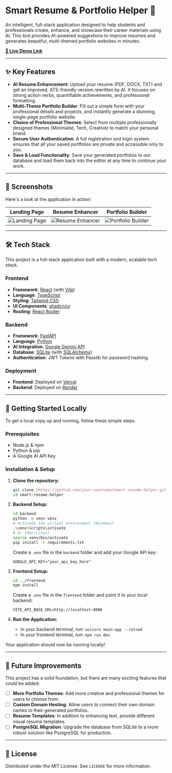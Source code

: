 #  Smart Resume & Portfolio Helper 🚀

An intelligent, full-stack application designed to help students and professionals create, enhance, and showcase their career materials using AI. This tool provides AI-powered suggestions to improve resumes and generates beautiful, multi-themed portfolio websites in minutes.

**[🔗 Live Demo Link](https://your-vercel-app-url.vercel.app)** <!-- Replace with your live Vercel URL -->

---

## ✨ Key Features

* **AI Resume Enhancement**: Upload your resume (PDF, DOCX, TXT) and get an improved, ATS-friendly version rewritten by AI. It focuses on strong action verbs, quantifiable achievements, and professional formatting.
* **Multi-Theme Portfolio Builder**: Fill out a simple form with your professional details and projects, and instantly generate a stunning, single-page portfolio website.
* **Choice of Professional Themes**: Select from multiple professionally designed themes (Minimalist, Tech, Creative) to match your personal brand.
* **Secure User Authentication**: A full registration and login system ensures that all your saved portfolios are private and accessible only to you.
* **Save & Load Functionality**: Save your generated portfolios to our database and load them back into the editor at any time to continue your work.

---

## 📸 Screenshots

Here's a look at the application in action:

| Landing Page | Resume Enhancer | Portfolio Builder |
| :---: | :---: | :---: |
| ![Landing Page](https://i.imgur.com/your-landing-page-image.png) | ![Resume Enhancer](https://i.imgur.com/your-resume-enhancer-image.png) | ![Portfolio Builder](https://i.imgur.com/your-portfolio-builder-image.png) |

<!-- Replace the imgur links with direct links to your uploaded screenshots -->

---

## 🛠️ Tech Stack

This project is a full-stack application built with a modern, scalable tech stack.

### Frontend
* **Framework**: [React](https://reactjs.org/) (with [Vite](https://vitejs.dev/))
* **Language**: [TypeScript](https://www.typescriptlang.org/)
* **Styling**: [Tailwind CSS](https://tailwindcss.com/)
* **UI Components**: [shadcn/ui](https://ui.shadcn.com/)
* **Routing**: [React Router](https://reactrouter.com/)

### Backend
* **Framework**: [FastAPI](https://fastapi.tiangolo.com/)
* **Language**: [Python](https://www.python.org/)
* **AI Integration**: [Google Gemini API](https://ai.google.dev/)
* **Database**: [SQLite](https://www.sqlite.org/index.html) (with [SQLAlchemy](https://www.sqlalchemy.org/))
* **Authentication**: JWT Tokens with Passlib for password hashing

### Deployment
* **Frontend**: Deployed on [Vercel](https://vercel.com/)
* **Backend**: Deployed on [Render](https://render.com/)

---

## 🚀 Getting Started Locally

To get a local copy up and running, follow these simple steps.

### Prerequisites

* Node.js & npm
* Python & pip
* A Google AI API Key

### Installation & Setup

1.  **Clone the repository:**
    ```sh
    git clone [https://github.com/your-username/smart-resume-helper.git](https://github.com/your-username/smart-resume-helper.git)
    cd smart-resume-helper
    ```

2.  **Backend Setup:**
    ```sh
    cd backend
    python -m venv venv
    # Activate the virtual environment (Windows)
    .\venv\Scripts\activate
    # Or (Mac/Linux)
    source venv/bin/activate
    pip install -r requirements.txt
    ```
    Create a `.env` file in the `backend` folder and add your Google API key:
    ```
    GOOGLE_API_KEY="your_api_key_here"
    ```

3.  **Frontend Setup:**
    ```sh
    cd ../frontend
    npm install
    ```
    Create a `.env` file in the `frontend` folder and point it to your local backend:
    ```
    VITE_API_BASE_URL=http://localhost:8000
    ```

4.  **Run the Application:**
    * In your backend terminal, run: `uvicorn main:app --reload`
    * In your frontend terminal, run: `npm run dev`

Your application should now be running locally!

---

## 🌟 Future Improvements

This project has a solid foundation, but there are many exciting features that could be added:
* [ ] **More Portfolio Themes**: Add more creative and professional themes for users to choose from.
* [ ] **Custom Domain Hosting**: Allow users to connect their own domain names to their generated portfolios.
* [ ] **Resume Templates**: In addition to enhancing text, provide different visual resume templates.
* [ ] **PostgreSQL Migration**: Upgrade the database from SQLite to a more robust solution like PostgreSQL for production.

---

## 📄 License

Distributed under the MIT License. See `LICENSE` for more information.